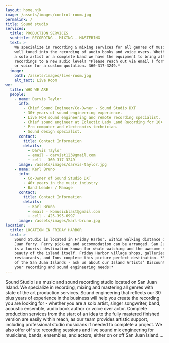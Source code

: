 ```yaml
---
layout: home.njk
image: /assets/images/control-room.jpg
permalink: /
title: Sound studio
services:
  title: PRODUCTION SERVICES
  subtitle: RECORDING - MIXING - MASTERING
  text: >
    We specialize in recording & mixing services for all genres of music. We're
    well tuned into the recording of audio books and voice overs. Whether you're
    a solo artist or a complete band we have the equipment to bring all of your
    recordings to a new audio level! *Please reach out via email ( form below )
    or voice for a custom quotation. 360-317-3249.*
  image:
    path: /assets/images/live-room.jpg
    alt_text: Live Room
we:
  title: WHO WE ARE
  people:
    - name: Darvis Taylor
      info:
        - Chief Sound Engineer/Co-Owner - Sound Studio DXT
        - 30+ years of sound engineering experience.
        - Live FOH sound engineering and remote recording specialist.
        - Chief sound engineer at Eclectic Lady Land Recording for 10+ years.
        - Pro computer and electronics technician.
        - Sound design specialist.
      contact:
        title: Contact Information
        details:
          - Darvis Taylor
          - email - darvist123@gmail.com
          - cell - 360-317-3249
      image: /assets/images/darvis-taylor.jpg
    - name: Karl Bruno
      info:
        - Co-Owner of Sound Studio DXT
        - 40+ years in the music industry
        - Band Leader / Manage
      contact:
        title: Contact Information
        details:
          - Karl Bruno
          - email - kbmusicblast@gmail.com
          - cell - 425-395-6997
      image: /assets/images/karl-bruno.jpg
location:
  title: LOCATION IN FRIDAY HARBOR
  text: >
    Sound Studio is located in Friday Harbor, within walking distance of the San
    Juan ferry. Ferry pick-up and accommodation can be arranged. San Juan Island
    is a tourist destination known for whale watching and the awesome natural
    beauty of the island itself. Friday Harbor village shops, galleries,
    restaurants, and Inns complete this picture perfect destination. *Residents
    of the San Juan Islands - ask us about our Island Artists’ Discount for all
    your recording and sound engineering needs!*
---
```


Sound Studio is a music and sound recording studio located on San Juan Island. We specialize in recording, mixing and mastering all genres with state of the art production services. Sound engineering that reflects our 30 plus years of experience in the business will help you create the recording you are looking for - whether you are a solo artist, singer songwriter, band, acoustic ensemble, audio book author or voice over actor. Complete production services from the start of an idea to the fully mastered finished version are easily within reach, as our team provides artistic support, including professional studio musicians if needed to complete a project. We also offer off site recording sessions and live sound mix engineering for musicians, bands, ensembles, and actors, either on or off San Juan Island....
